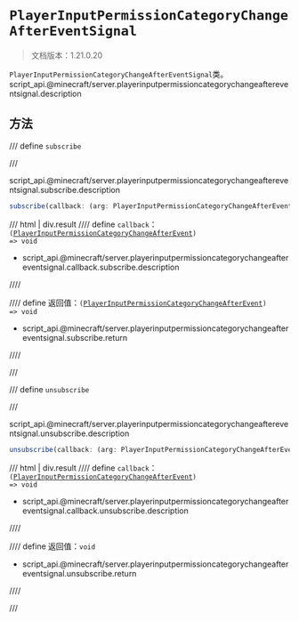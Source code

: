 # `PlayerInputPermissionCategoryChangeAfterEventSignal`

> 文档版本：1.21.0.20

`PlayerInputPermissionCategoryChangeAfterEventSignal`类。script_api.@minecraft/server.playerinputpermissioncategorychangeaftereventsignal.description

## 方法

/// define
`subscribe`


///

script_api.@minecraft/server.playerinputpermissioncategorychangeaftereventsignal.subscribe.description

```js
subscribe(callback: (arg: PlayerInputPermissionCategoryChangeAfterEvent) => void): (arg: PlayerInputPermissionCategoryChangeAfterEvent) => void
```

/// html | div.result
//// define
`callback`：<code>(<a href="../playerinputpermissioncategorychangeafterevent/">PlayerInputPermissionCategoryChangeAfterEvent</a>) =&gt; void</code>

- script_api.@minecraft/server.playerinputpermissioncategorychangeaftereventsignal.callback.subscribe.description


////

//// define
返回值：<code>(<a href="../playerinputpermissioncategorychangeafterevent/">PlayerInputPermissionCategoryChangeAfterEvent</a>) =&gt; void</code>

- script_api.@minecraft/server.playerinputpermissioncategorychangeaftereventsignal.subscribe.return


////

///


/// define
`unsubscribe`


///

script_api.@minecraft/server.playerinputpermissioncategorychangeaftereventsignal.unsubscribe.description

```js
unsubscribe(callback: (arg: PlayerInputPermissionCategoryChangeAfterEvent) => void): void
```

/// html | div.result
//// define
`callback`：<code>(<a href="../playerinputpermissioncategorychangeafterevent/">PlayerInputPermissionCategoryChangeAfterEvent</a>) =&gt; void</code>

- script_api.@minecraft/server.playerinputpermissioncategorychangeaftereventsignal.callback.unsubscribe.description


////

//// define
返回值：`void`

- script_api.@minecraft/server.playerinputpermissioncategorychangeaftereventsignal.unsubscribe.return


////

///

